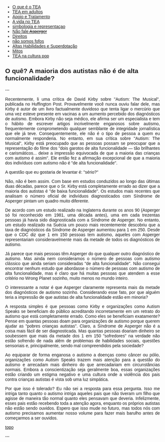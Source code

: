 <html lang="pt-BR">
<head>
    <meta charset="UTF-8">
    <meta name="viewport" content="width=device-width, initial-scale=1.0">
    <title>Não fale <del>Asperger</del></title>
    <style>
        body {
            font-family: Arial, sans-serif;
        }
        .menu {
            background-color: #333;
            overflow: hidden;
        }
        .menu a {
            float: left;
            display: block;
            color: white;
            text-align: center;
            padding: 14px 16px;
            text-decoration: none;
        }
        .menu a:hover {
            background-color: #ddd;
            color: black;
        }
        .content {
            padding: 20px;
        }
        p {
            text-align: justify;
        }
        .centered-img {
            display: block;
            margin-left: auto;
            margin-right: auto;
            height: 200px;
            width: auto;
        }
    </style>
</head>
<body>
<div class="navbar">
  <div class="navbar-inner">
      <ul class="nav">
      <li><a href= "/pages/autismo/autismo.html">O que é o TEA</a></li>
      <li><a href= "/pages/autismo/teadultos.html">TEA em adultos</a></li>
      <li><a href= "/pages/autismo/apoioetratamento.html">Apoio e Tratamento</a></li>
        <li><a href= "/pages/autismo/vidanotea.html">A vida no TEA</a></li>
        <li><a href= "/pages/autismo/identificadao.html">simbologia e representaçao</a></li>
        <li><a href= "/pages/autismo/Asperger.html">Não fale <del>Asperger</del></a></li>
        <li><a href= "/pages/autismo/direitos.html">Direitos</a></li>
        <li><a href= "/pages/autismo/fofos.html">não somos fofos</a></li>
        <li><a href= "/pages/autismo/habilidades.html">Altas Habilidades e Superdotação</a></li>
        <li><a href= "/pages/autismo/mitos.html">Mitos</a></li>
          <li><a href= "/pages/autismo/namidia.html">TEA na cultura pop</a></li>
      </ul>
  </div>
</div>
<p>
<p>
    <h2>O quê? A maioria dos autistas não é de alta funcionalidade?</h2>
<p>
  ---

  Recentemente, li uma crítica de David Kirby sobre "Autism: The Musical", publicada no Huffington Post. Provavelmente você nunca ouviu falar dele, mas Kirby é autor de um livro factualmente duvidoso que tenta ligar o mercúrio que uma vez esteve presente em vacinas a um aumento percebido dos diagnósticos de autismo. Embora Kirby não seja médico, ele afirma ser um especialista e tem o hábito de escrever artigos incrivelmente enganosos sobre autismo, frequentemente comprometendo qualquer semblante de integridade jornalística que ele já teve. Consequentemente, ele não é o tipo de pessoa a quem eu normalmente responderia. No entanto, em sua crítica sobre "Autism: The Musical", Kirby está preocupado que as pessoas possam se preocupar que a representação do filme dos "dois garotos de alta funcionalidade — tão brilhantes e carismáticos... deixe a impressão equivocada de que a maioria das crianças com autismo é assim". Ele então fez a afirmação excepcional de que a maioria dos indivíduos com autismo não é "de alta funcionalidade".
<p>
  A questão que eu gostaria de levantar é: "sério?"
<p>
  Não, não é bem assim. Com base em estudos conduzidos ao longo das últimas duas décadas, parece que o Sr. Kirby está completamente errado ao dizer que a maioria dos autistas é "de baixa funcionalidade". Os estudos mais recentes que analisam o número oficial de indivíduos diagnosticados com Síndrome de Asperger pintam um quadro muito diferente.
<p>
  De acordo com um estudo realizado na Inglaterra durante os anos 90 (Asperger só foi reconhecido em 1981, uma década antes), uma em cada trezentas pessoas já havia sido diagnosticada com a Síndrome de Asperger. No entanto, um estudo realizado na Suécia um pouco mais recentemente descobriu que a taxa de diagnósticos da Síndrome de Asperger aumentou para 1 em 250. Desde que o CDC diz que 1 em 150 pessoas tem autismo, aqueles com Asperger representariam consideravelmente mais da metade de todos os diagnósticos de autismo.
<p>
  Já parece que mais pessoas têm Asperger do que qualquer outro diagnóstico de autismo. Mas ainda nem consideramos o número de pessoas com autismo clássico que ainda seriam consideradas "de alta funcionalidade". Não consegui encontrar nenhum estudo que abordasse o número de pessoas com autismo de alta funcionalidade, mas é claro que há muitas pessoas que atendem a esse critério no Wrong Planet sozinho, muito menos no mundo inteiro.
<p>
  O interessante a notar é que Asperger claramente representa mais da metade dos diagnósticos de autismo sozinho. Considerando esse fato, por que alguém teria a impressão de que autistas de alta funcionalidade estão em minoria?
<p>
  A resposta simples é que pessoas como Kirby e organizações como Autism Speaks se beneficiam do público acreditando incorretamente em um retrato do autismo que está completamente errado. Como eles se beneficiam exatamente? Pense em quantas pessoas doam para organizações de autismo porque querem ajudar as "pobres crianças autistas". Claro, a Síndrome de Asperger não é a coisa mais fácil de ser diagnosticada. Mas quantas pessoas doariam dinheiro se soubessem que mais da metade dos 1 em 150 "sofredores" na verdade não estão sofrendo de nada além de problemas de habilidades sociais, questões sensoriais e, principalmente, sendo mal compreendidos pela sociedade?
<p>
  Ao equiparar de forma enganosa o autismo a doenças como câncer ou pólio, organizações como Autism Speaks trazem mais atenção para a questão do autismo e arrecadam mais dinheiro do que arrecadariam em circunstâncias normais. Embora a conscientização seja geralmente boa, essas organizações estão criando um estigma negativo e uma cultura onde a violência dos pais contra crianças autistas é vista sob uma luz simpática.
<p>
  Por que isso é tolerado? Eu não sei a resposta para essa pergunta. Isso me intriga tanto quanto o autismo intriga aqueles pais que não tiveram um filho que agisse de maneira tão normal quanto eles pensavam que deveria. Infelizmente, esses pais estão recebendo toda a atenção agora, enquanto os próprios autistas não estão sendo ouvidos. Espero que isso mude no futuro, mas todos nós com autismo precisamos aumentar nosso volume para fazer mais barulho antes de começarmos a ser ouvidos.
</p>
  <a href="#top">topo</a></p>
  ---
